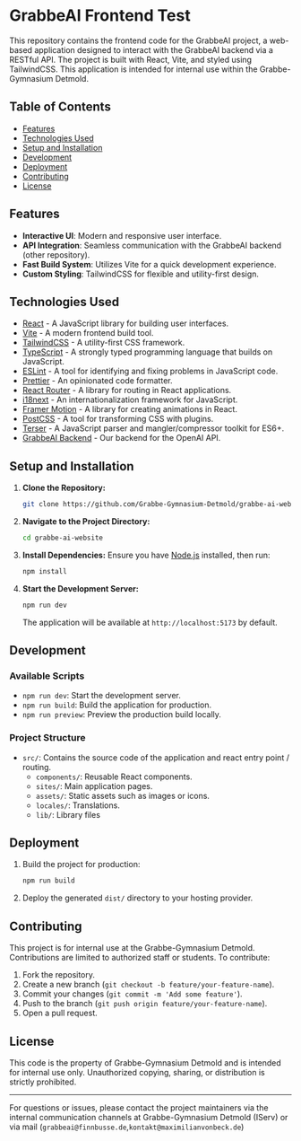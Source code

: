 # GrabbeAI Frontend Test


This repository contains the frontend code for the GrabbeAI project, a web-based application designed to interact with the GrabbeAI backend via a RESTful API. The project is built with React, Vite, and styled using TailwindCSS. This application is intended for internal use within the Grabbe-Gymnasium Detmold.

## Table of Contents

- [Features](#features)
- [Technologies Used](#technologies-used)
- [Setup and Installation](#setup-and-installation)
- [Development](#development)
- [Deployment](#deployment)
- [Contributing](#contributing)
- [License](#license)

## Features

- **Interactive UI**: Modern and responsive user interface.
- **API Integration**: Seamless communication with the GrabbeAI backend (other repository).
- **Fast Build System**: Utilizes Vite for a quick development experience.
- **Custom Styling**: TailwindCSS for flexible and utility-first design.


## Technologies Used
- [React](https://reactjs.org/) - A JavaScript library for building user interfaces.
- [Vite](https://vitejs.dev/) - A modern frontend build tool.
- [TailwindCSS](https://tailwindcss.com/) - A utility-first CSS framework.
- [TypeScript](https://www.typescriptlang.org/) - A strongly typed programming language that builds on JavaScript.
- [ESLint](https://eslint.org/) - A tool for identifying and fixing problems in JavaScript code.
- [Prettier](https://prettier.io/) - An opinionated code formatter.
- [React Router](https://reactrouter.com/) - A library for routing in React applications.
- [i18next](https://www.i18next.com/) - An internationalization framework for JavaScript.
- [Framer Motion](https://www.framer.com/motion/) - A library for creating animations in React.
- [PostCSS](https://postcss.org/) - A tool for transforming CSS with plugins.
- [Terser](https://terser.org/) - A JavaScript parser and mangler/compressor toolkit for ES6+.
- [GrabbeAI Backend](https://github.com/Grabbe-Gymnasium-Detmold/grabbe-ai-backend/) - Our backend for the OpenAI API.
## Setup and Installation

1. **Clone the Repository:**
   ```bash
   git clone https://github.com/Grabbe-Gymnasium-Detmold/grabbe-ai-website.git
   ```
2. **Navigate to the Project Directory:**
   ```bash
   cd grabbe-ai-website
   ```
3. **Install Dependencies:**
   Ensure you have [Node.js](https://nodejs.org/) installed, then run:
   ```bash
   npm install
   ```
4. **Start the Development Server:**
   ```bash
   npm run dev
   ```
   The application will be available at `http://localhost:5173` by default.

## Development

### Available Scripts

- `npm run dev`: Start the development server.
- `npm run build`: Build the application for production.
- `npm run preview`: Preview the production build locally.

### Project Structure

- `src/`: Contains the source code of the application and react entry point / routing.
    - `components/`: Reusable React components.
    - `sites/`: Main application pages.
    - `assets/`: Static assets such as images or icons.
    - `locales/`: Translations.
    - `lib/`: Library files

## Deployment

1. Build the project for production:
   ```bash
   npm run build
   ```
2. Deploy the generated `dist/` directory to your hosting provider.

## Contributing

This project is for internal use at the Grabbe-Gymnasium Detmold. Contributions are limited to authorized staff or students. To contribute:

1. Fork the repository.
2. Create a new branch (`git checkout -b feature/your-feature-name`).
3. Commit your changes (`git commit -m 'Add some feature'`).
4. Push to the branch (`git push origin feature/your-feature-name`).
5. Open a pull request.

## License

This code is the property of Grabbe-Gymnasium Detmold and is intended for internal use only. Unauthorized copying, sharing, or distribution is strictly prohibited.


---

For questions or issues, please contact the project maintainers via the internal communication channels at Grabbe-Gymnasium Detmold (IServ) or via mail (`grabbeai@finnbusse.de`,`kontakt@maximilianvonbeck.de`)

